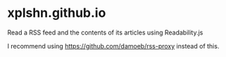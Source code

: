 # xplshn.github.io
Read a RSS feed and the contents of its articles using Readability.js

I recommend using https://github.com/damoeb/rss-proxy instead of this.
